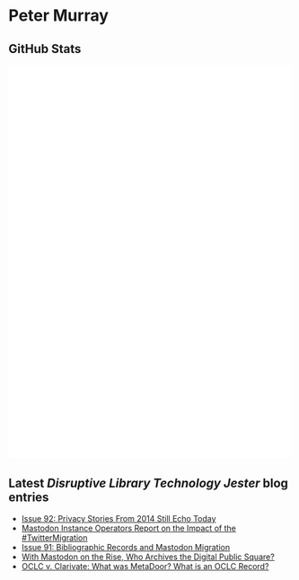 # Peter Murray

## GitHub Stats
![Metrics](/github-metrics.svg)


## Latest _Disruptive Library Technology Jester_ blog entries
<!-- BLOG-POST-LIST:START -->
- [Issue 92: Privacy Stories From 2014 Still Echo Today](https://dltj.org/article/issue-92-privacy/)
- [Mastodon Instance Operators Report on the Impact of the #TwitterMigration](https://dltj.org/article/mastodon-instance-reports/)
- [Issue 91: Bibliographic Records and Mastodon Migration](https://dltj.org/article/issue-91-bib-records-mastodon/)
- [With Mastodon on the Rise, Who Archives the Digital Public Square?](https://dltj.org/article/archiving-mastodon/)
- [OCLC v. Clarivate: What was MetaDoor? What is an OCLC Record?](https://dltj.org/article/oclc-v-clarivate/)
<!-- BLOG-POST-LIST:END -->


[LinkedIn]: https://www.linkedin.com/in/datagazetteer "LinkedIn"
[Twitter]: https://twitter.com/DataG "Twitter"
[blog]: https://dltj.org/ "Blog"
